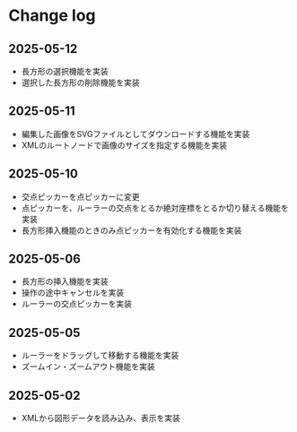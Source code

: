# Change log

## 2025-05-12

- 長方形の選択機能を実装
- 選択した長方形の削除機能を実装

## 2025-05-11

- 編集した画像をSVGファイルとしてダウンロードする機能を実装
- XMLのルートノードで画像のサイズを指定する機能を実装

## 2025-05-10

- 交点ピッカーを点ピッカーに変更
- 点ピッカーを、ルーラーの交点をとるか絶対座標をとるか切り替える機能を実装
- 長方形挿入機能のときのみ点ピッカーを有効化する機能を実装

## 2025-05-06

- 長方形の挿入機能を実装
- 操作の途中キャンセルを実装
- ルーラーの交点ピッカーを実装

## 2025-05-05

- ルーラーをドラッグして移動する機能を実装
- ズームイン・ズームアウト機能を実装

## 2025-05-02

- XMLから図形データを読み込み、表示を実装